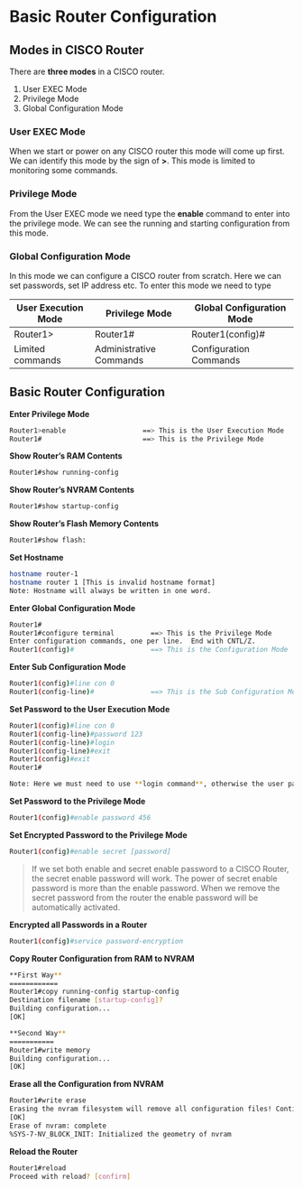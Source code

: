 # Basic Router Configuration

## Modes in CISCO Router

There are **three modes** in a CISCO router.

1. User EXEC Mode
2. Privilege Mode
3. Global Configuration Mode

### **User EXEC Mode**

When we start or power on any CISCO router this mode will come up first. We can identify this mode by the sign of **>**. This mode is limited to monitoring some commands.

### **Privilege Mode**

From the User EXEC mode we need type the **enable** command to enter into the privilege mode. We can see the running and starting configuration from this mode.

### Global Configuration Mode

In this mode we can configure a CISCO router from scratch. Here we can set passwords, set IP address etc. To enter this mode we need to type

| User Execution Mode | Privilege Mode          | Global Configuration Mode |
| ------------------- | ----------------------- | ------------------------- |
| Router1>            | Router1#                | Router1(config)#          |
| Limited commands    | Administrative Commands | Configuration Commands    |

## Basic Router Configuration

**Enter Privilege Mode**

```bash
Router1>enable                   ==> This is the User Execution Mode
Router1#                         ==> This is the Privilege Mode
```

**Show Router’s RAM Contents**

```bash
Router1#show running-config
```

**Show Router’s NVRAM Contents**

```bash
Router1#show startup-config
```

**Show Router’s Flash Memory Contents**

```bash
Router1#show flash:
```

**Set Hostname**

```bash
hostname router-1
hostname router 1 [This is invalid hostname format]
Note: Hostname will always be written in one word.
```

**Enter Global Configuration Mode**

```bash
Router1#
Router1#configure terminal         ==> This is the Privilege Mode
Enter configuration commands, one per line.  End with CNTL/Z.
Router1(config)#                   ==> This is the Configuration Mode
```

**Enter Sub Configuration Mode**

```bash
Router1(config)#line con 0
Router1(config-line)#              ==> This is the Sub Configuration Mode
```

**Set Password to the User Execution Mode**

```bash
Router1(config)#line con 0
Router1(config-line)#password 123
Router1(config-line)#login
Router1(config-line)#exit
Router1(config)#exit
Router1#

Note: Here we must need to use **login command**, otherwise the user password will not work properly.
```

**Set Password to the Privilege Mode**

```bash
Router1(config)#enable password 456
```

**Set Encrypted Password to the Privilege Mode**

```bash
Router1(config)#enable secret [password]
```

> If we set both enable and secret enable password to a CISCO Router, the secret enable password will work. The power of secret enable password is more than the enable password. When we remove the secret password from the router the enable password will be automatically activated.

**Encrypted all Passwords in a Router**

```bash
Router1(config)#service password-encryption
```

**Copy Router Configuration from RAM to NVRAM**

```bash
**First Way**
============
Router1#copy running-config startup-config
Destination filename [startup-config]?
Building configuration...
[OK]

**Second Way**
===========
Router1#write memory
Building configuration...
[OK]
```

**Erase all the Configuration from NVRAM**

```bash
Router1#write erase
Erasing the nvram filesystem will remove all configuration files! Continue? [confirm]
[OK]
Erase of nvram: complete
%SYS-7-NV_BLOCK_INIT: Initialized the geometry of nvram
```

**Reload the Router**

```bash
Router1#reload
Proceed with reload? [confirm]
```
